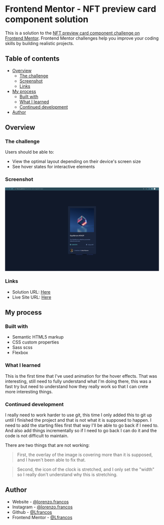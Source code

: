 # Frontend Mentor - NFT preview card component solution

This is a solution to the [NFT preview card component challenge on Frontend Mentor](https://www.frontendmentor.io/challenges/nft-preview-card-component-SbdUL_w0U). Frontend Mentor challenges help you improve your coding skills by building realistic projects.

## Table of contents

- [Overview](#overview)
  - [The challenge](#the-challenge)
  - [Screenshot](#screenshot)
  - [Links](#links)
- [My process](#my-process)
  - [Built with](#built-with)
  - [What I learned](#what-i-learned)
  - [Continued development](#continued-development)
- [Author](#author)


## Overview

### The challenge

Users should be able to:

- View the optimal layout depending on their device's screen size
- See hover states for interactive elements

### Screenshot

<img src="./images/screenshot-01.png" style="display: block; width: 800px; margin: 0 auto; ">


### Links

- Solution URL: [Here](https://github.com/Lfrancos/nft-preview-card-component-main)
- Live Site URL: [Here](https://lfrancos.github.io/nft-preview-card-component-main/)

## My process

### Built with

- Semantic HTML5 markup
- CSS custom properties
 - Sass scss
- Flexbox


### What I learned

This is the first time that I've used animation for the hover effects. That was interesting, still need to fully understand what I'm doing there, this was a fast try but need to understand how they really work so that I can crete more interesting things.



### Continued development

I really need to work harder to use git, this time I only added this to git up until I finished the project and that is not what it is supposed to happen.
I need to add the starting files first that way I'll be able to go back if I need to. And also add things incrementally so if I need to go back I can do it and the code is not difficult to maintain.

There are two things that are not working:

> First, the overlay of the image is covering more than it is supposed, and I haven't been able to fix that.

> Second, the icon of the clock is stretched, and I only set the "width" so I really don't understand why this is stretching.



## Author

- Website - [@lorenzo.francos](https://www.lorenzofrancos.com)
- Instagram - [@lorenzo.francos](https://www.instagram.com/lorenzo.francos/?hl=en)
- Github - [@Lfrancos](https://github.com/Lfrancos)
- Frontend Mentor - [@Lfrancos](https://www.frontendmentor.io/profile/Lfrancos)
<!-- - Twitter - [@yourusername](https://www.twitter.com/yourusername) -->


